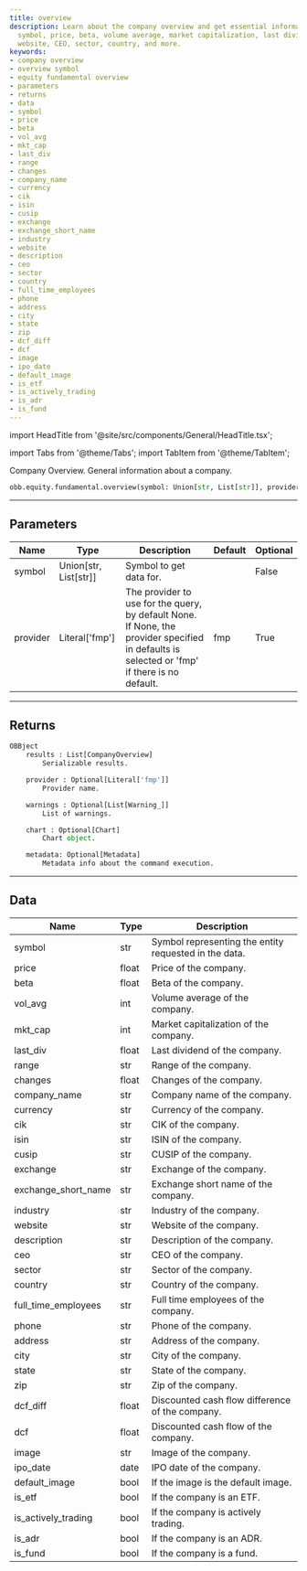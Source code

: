 ```yaml
---
title: overview
description: Learn about the company overview and get essential information, including
  symbol, price, beta, volume average, market capitalization, last dividend, industry,
  website, CEO, sector, country, and more.
keywords:
- company overview
- overview symbol
- equity fundamental overview
- parameters
- returns
- data
- symbol
- price
- beta
- vol_avg
- mkt_cap
- last_div
- range
- changes
- company_name
- currency
- cik
- isin
- cusip
- exchange
- exchange_short_name
- industry
- website
- description
- ceo
- sector
- country
- full_time_employees
- phone
- address
- city
- state
- zip
- dcf_diff
- dcf
- image
- ipo_date
- default_image
- is_etf
- is_actively_trading
- is_adr
- is_fund
---
```


import HeadTitle from '@site/src/components/General/HeadTitle.tsx';

<HeadTitle title="equity /fundamental/overview - Reference | OpenBB Platform Docs" />

<!-- markdownlint-disable MD012 MD031 MD033 -->

import Tabs from '@theme/Tabs';
import TabItem from '@theme/TabItem';

Company Overview. General information about a company.

```python wordwrap
obb.equity.fundamental.overview(symbol: Union[str, List[str]], provider: Literal[str] = fmp)
```

---

## Parameters

<Tabs>
<TabItem value="standard" label="Standard">

| Name | Type | Description | Default | Optional |
| ---- | ---- | ----------- | ------- | -------- |
| symbol | Union[str, List[str]] | Symbol to get data for. |  | False |
| provider | Literal['fmp'] | The provider to use for the query, by default None. If None, the provider specified in defaults is selected or 'fmp' if there is no default. | fmp | True |
</TabItem>

</Tabs>

---

## Returns

```python wordwrap
OBBject
    results : List[CompanyOverview]
        Serializable results.

    provider : Optional[Literal['fmp']]
        Provider name.

    warnings : Optional[List[Warning_]]
        List of warnings.

    chart : Optional[Chart]
        Chart object.

    metadata: Optional[Metadata]
        Metadata info about the command execution.
```

---

## Data

<Tabs>
<TabItem value="standard" label="Standard">

| Name | Type | Description |
| ---- | ---- | ----------- |
| symbol | str | Symbol representing the entity requested in the data. |
| price | float | Price of the company. |
| beta | float | Beta of the company. |
| vol_avg | int | Volume average of the company. |
| mkt_cap | int | Market capitalization of the company. |
| last_div | float | Last dividend of the company. |
| range | str | Range of the company. |
| changes | float | Changes of the company. |
| company_name | str | Company name of the company. |
| currency | str | Currency of the company. |
| cik | str | CIK of the company. |
| isin | str | ISIN of the company. |
| cusip | str | CUSIP of the company. |
| exchange | str | Exchange of the company. |
| exchange_short_name | str | Exchange short name of the company. |
| industry | str | Industry of the company. |
| website | str | Website of the company. |
| description | str | Description of the company. |
| ceo | str | CEO of the company. |
| sector | str | Sector of the company. |
| country | str | Country of the company. |
| full_time_employees | str | Full time employees of the company. |
| phone | str | Phone of the company. |
| address | str | Address of the company. |
| city | str | City of the company. |
| state | str | State of the company. |
| zip | str | Zip of the company. |
| dcf_diff | float | Discounted cash flow difference of the company. |
| dcf | float | Discounted cash flow of the company. |
| image | str | Image of the company. |
| ipo_date | date | IPO date of the company. |
| default_image | bool | If the image is the default image. |
| is_etf | bool | If the company is an ETF. |
| is_actively_trading | bool | If the company is actively trading. |
| is_adr | bool | If the company is an ADR. |
| is_fund | bool | If the company is a fund. |
</TabItem>

</Tabs>

